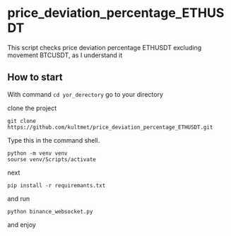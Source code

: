 # price_deviation_percentage_ETHUSDT
This script checks price deviation percentage ETHUSDT excluding movement BTCUSDT, as I understand it

## How to start
With command <code>cd yor_derectory</code> go to your directory

clone the project
```
git clone https://github.com/kultmet/price_deviation_percentage_ETHUSDT.git
```
Type this in the command shell.
```
python -m venv venv
sourse venv/Scripts/activate
```
next
```
pip install -r requiremants.txt
```
and run
```
python binance_websocket.py
```

and enjoy
